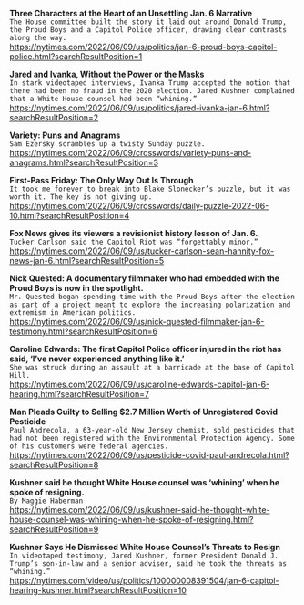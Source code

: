 **Three Characters at the Heart of an Unsettling Jan. 6 Narrative**\
`The House committee built the story it laid out around Donald Trump, the Proud Boys and a Capitol Police officer, drawing clear contrasts along the way.`\
https://nytimes.com/2022/06/09/us/politics/jan-6-proud-boys-capitol-police.html?searchResultPosition=1

**Jared and Ivanka, Without the Power or the Masks**\
`In stark videotaped interviews, Ivanka Trump accepted the notion that there had been no fraud in the 2020 election. Jared Kushner complained that a White House counsel had been “whining.”`\
https://nytimes.com/2022/06/09/us/politics/jared-ivanka-jan-6.html?searchResultPosition=2

**Variety: Puns and Anagrams**\
`Sam Ezersky scrambles up a twisty Sunday puzzle.`\
https://nytimes.com/2022/06/09/crosswords/variety-puns-and-anagrams.html?searchResultPosition=3

**First-Pass Friday: The Only Way Out Is Through**\
`It took me forever to break into Blake Slonecker’s puzzle, but it was worth it. The key is not giving up.`\
https://nytimes.com/2022/06/09/crosswords/daily-puzzle-2022-06-10.html?searchResultPosition=4

**Fox News gives its viewers a revisionist history lesson of Jan. 6.**\
`Tucker Carlson said the Capitol Riot was “forgettably minor.”`\
https://nytimes.com/2022/06/09/us/tucker-carlson-sean-hannity-fox-news-jan-6.html?searchResultPosition=5

**Nick Quested: A documentary filmmaker who had embedded with the Proud Boys is now in the spotlight.**\
`Mr. Quested began spending time with the Proud Boys after the election as part of a project meant to explore the increasing polarization and extremism in American politics.`\
https://nytimes.com/2022/06/09/us/nick-quested-filmmaker-jan-6-testimony.html?searchResultPosition=6

**Caroline Edwards: The first Capitol Police officer injured in the riot has said, ‘I’ve never experienced anything like it.’**\
`She was struck during an assault at a barricade at the base of Capitol Hill.`\
https://nytimes.com/2022/06/09/us/caroline-edwards-capitol-jan-6-hearing.html?searchResultPosition=7

**Man Pleads Guilty to Selling $2.7 Million Worth of Unregistered Covid Pesticide**\
`Paul Andrecola, a 63-year-old New Jersey chemist, sold pesticides that had not been registered with the Environmental Protection Agency. Some of his customers were federal agencies.`\
https://nytimes.com/2022/06/09/us/pesticide-covid-paul-andrecola.html?searchResultPosition=8

**Kushner said he thought White House counsel was ‘whining’ when he spoke of resigning.**\
`By Maggie Haberman`\
https://nytimes.com/2022/06/09/us/kushner-said-he-thought-white-house-counsel-was-whining-when-he-spoke-of-resigning.html?searchResultPosition=9

**Kushner Says He Dismissed White House Counsel’s Threats to Resign**\
`In videotaped testimony, Jared Kushner, former President Donald J. Trump’s son-in-law and a senior adviser, said he took the threats as “whining.”`\
https://nytimes.com/video/us/politics/100000008391504/jan-6-capitol-hearing-kushner.html?searchResultPosition=10

